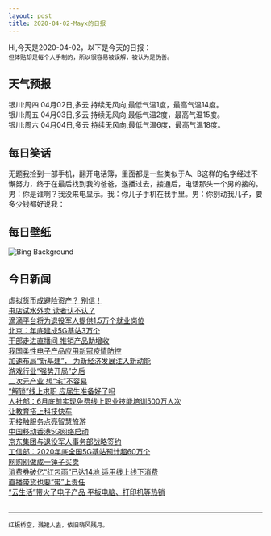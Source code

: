 ```yaml
---
layout: post
title: 2020-04-02-Mayx的日报
---
```


Hi,今天是2020-04-02，以下是今天的日报：<br><small>
但体贴却是每个人手制的，所以很容易被误解，被认为是伪善。</small><!--more-->
## 天气预报
银川:周四 04月02日,多云 持续无风向,最低气温1度，最高气温14度。<br>银川:周五 04月03日,多云 持续无风向,最低气温2度，最高气温15度。<br>银川:周六 04月04日,多云 持续无风向,最低气温6度，最高气温18度。
## 每日笑话
无题我捡到一部手机，翻开电话簿，里面都是一些类似于A、B这样的名字经过不懈努力，终于在最后找到我的爸爸，遂播过去，接通后，电话那头一个男的接的。男：你是谁啊？我没来电显示。我：你儿子手机在我手里。男：你别动我儿子，要多少钱都好说我：
## 每日壁纸
![Bing Background](https://cn.bing.com/th?id=OHR.CensusDay_EN-US9512023842_1920x1080.jpg&rf=LaDigue_1920x1080.jpg&pid=hp "A nesting colony of king penguins in South Georgia, Antarctica (© Ralph Lee Hopkins/National Geographic/Offset)")
## 今日新闻

[虚拟货币成避险资产？ 别信！](http://it.people.com.cn/n1/2020/0402/c1009-31659181.html)   
[书店试水外卖 读者认不认？](http://it.people.com.cn/n1/2020/0402/c1009-31658540.html)   
[滴滴平台将为退役军人提供1.5万个就业岗位](http://it.people.com.cn/n1/2020/0402/c1009-31658516.html)   
[北京：年底建成5G基站3万个](http://it.people.com.cn/n1/2020/0402/c1009-31658418.html)   
[干部走进直播间 推销产品助增收](http://it.people.com.cn/n1/2020/0402/c1009-31658368.html)   
[我国柔性电子产品应用新冠疫情防控](http://it.people.com.cn/n1/2020/0402/c1009-31658489.html)   
[加速布局“新基建”， 为新经济发展注入新动能](http://it.people.com.cn/n1/2020/0402/c1009-31658507.html)   
[游戏行业“强势开局”之后](http://it.people.com.cn/n1/2020/0402/c1009-31658598.html)   
[二次元产业 想“宅”不容易](http://it.people.com.cn/n1/2020/0402/c1009-31658591.html)   
[“解锁”线上求职 应届生准备好了吗](http://it.people.com.cn/n1/2020/0402/c1009-31658618.html)   
[人社部：6月底前实现免费线上职业技能培训500万人次](http://it.people.com.cn/n1/2020/0402/c1009-31658632.html)   
[让教育搭上科技快车](http://it.people.com.cn/n1/2020/0402/c1009-31658840.html)   
[无接触服务点亮智慧旅游](http://it.people.com.cn/n1/2020/0402/c1009-31658842.html)   
[中国移动香港5G网络启动](http://it.people.com.cn/n1/2020/0402/c1009-31658847.html)   
[京东集团与退役军人事务部战略签约](http://it.people.com.cn/n1/2020/0401/c1009-31657893.html)   
[工信部：2020年底全国5G基站预计超60万个](http://it.people.com.cn/n1/2020/0401/c1009-31656658.html)   
[网购别做成一锤子买卖](http://it.people.com.cn/n1/2020/0401/c1009-31656836.html)   
[消费券破亿“红包雨”已达14地 适用线上线下消费](http://it.people.com.cn/n1/2020/0401/c1009-31657109.html)   
[直播带货也要“带”上责任](http://it.people.com.cn/n1/2020/0401/c1009-31656824.html)   
[“云生活”带火了电子产品 平板电脑、打印机等热销](http://it.people.com.cn/n1/2020/0401/c1009-31657113.html)   
<br />

***

<small>红板桥空，溅裙人去，依旧晓风残月。</small>
